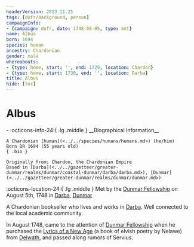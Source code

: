 ```yaml
---
headerVersion: 2023.11.25
tags: [dufr/background, person]
campaignInfo:
- {campaign: dufr, date: 1748-08-05, type: met}
name: Albus
born: 1694
species: human
ancestry: Chardonian
gender: male
whereabouts:
- {type: home, start: '', end: 1729, location: Chardon}
- {type: home, start: 1730, end: '', location: Darba}
title: Albus
hide: [toc]
---
```


# Albus
<div class="grid cards ext-narrow-margin ext-one-column" markdown>
- :octicons-info-24:{ .lg .middle } __Biographical Information__

    A Chardonian [human](<../../species/humans/humans.md>) (he/him)  
    Born DR 1694 (55 years old)  
    { .bio }

    Originally from: Chardon, the Chardonian Empire
    Based in [Darba](<../../gazetteer/greater-dunmar/realms/dunmar/coastal-dunmar/darba/darba.md>), [Dunmar](<../../gazetteer/greater-dunmar/realms/dunmar/dunmar.md>)
</div>



:octicons-location-24:{ .lg .middle } Met by the [Dunmar Fellowship](<../pcs/dunmar-fellowship/dunmar-fellowship.md>) on August 5th, 1748 in [Darba](<../../gazetteer/greater-dunmar/realms/dunmar/coastal-dunmar/darba/darba.md>), [Dunmar](<../../gazetteer/greater-dunmar/realms/dunmar/dunmar.md>)  


A Chardonian bookseller who lives and works in [Darba](<../../gazetteer/greater-dunmar/realms/dunmar/coastal-dunmar/darba/darba.md>). Well connected to the local academic community. 
 
In August 1748, came to the attention of [Dunmar Fellowship](<../pcs/dunmar-fellowship/dunmar-fellowship.md>) when he purchased the [Lyrics of a New Age](<../../things/books/lyrics-of-a-new-age.md>) (a book of elvish poetry by Nelawe) from [Delwath](<../pcs/dunmar-fellowship/delwath.md>), and passed along rumors of Servius. 


